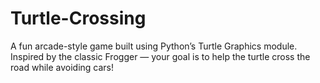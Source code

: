 # Turtle-Crossing
A fun arcade-style game built using Python’s Turtle Graphics module.
Inspired by the classic Frogger — your goal is to help the turtle cross the road while avoiding cars!
